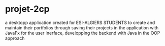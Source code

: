 # projet-2cp
a desktopp application created for ESI-ALGIERS STUDENTS to create and maintain their portfolios through saving their projects in the application with JavaFx for the user inerface, developping the backend with Java in the OOP approach 
